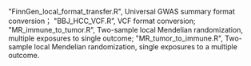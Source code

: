 "FinnGen_local_format_transfer.R", Universal GWAS summary format conversion；
"BBJ_HCC_VCF.R”, VCF format conversion;
"MR_immune_to_tumor.R", Two-sample local Mendelian randomization, multiple exposures to single outcome;
"MR_tumor_to_immune.R", Two-sample local Mendelian randomization, single exposures to a multiple outcome.
